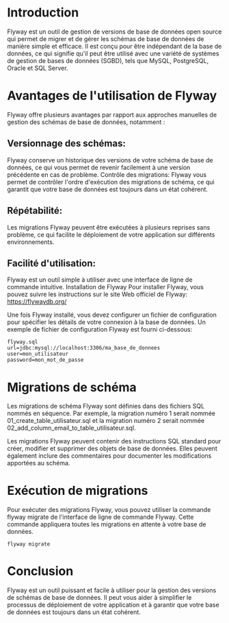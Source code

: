 # Introduction
Flyway est un outil de gestion de versions de base de données open source qui permet de migrer et de gérer les schémas de base de données de manière simple et efficace. Il est conçu pour être indépendant de la base de données, ce qui signifie qu'il peut être utilisé avec une variété de systèmes de gestion de bases de données (SGBD), tels que MySQL, PostgreSQL, Oracle et SQL Server.

# Avantages de l'utilisation de Flyway
Flyway offre plusieurs avantages par rapport aux approches manuelles de gestion des schémas de base de données, notamment :

## Versionnage des schémas:
Flyway conserve un historique des versions de votre schéma de base de données, ce qui vous permet de revenir facilement à une version précédente en cas de problème.
Contrôle des migrations: Flyway vous permet de contrôler l'ordre d'exécution des migrations de schéma, ce qui garantit que votre base de données est toujours dans un état cohérent.
## Répétabilité:
Les migrations Flyway peuvent être exécutées à plusieurs reprises sans problème, ce qui facilite le déploiement de votre application sur différents environnements.
## Facilité d'utilisation: 
Flyway est un outil simple à utiliser avec une interface de ligne de commande intuitive.
Installation de Flyway
Pour installer Flyway, vous pouvez suivre les instructions sur le site Web officiel de Flyway: https://flywaydb.org/

Une fois Flyway installé, vous devez configurer un fichier de configuration pour spécifier les détails de votre connexion à la base de données. Un exemple de fichier de configuration Flyway est fourni ci-dessous:

    flyway.sql
    url=jdbc:mysql://localhost:3306/ma_base_de_donnees
    user=mon_utilisateur
    password=mon_mot_de_passe
# Migrations de schéma
Les migrations de schéma Flyway sont définies dans des fichiers SQL nommés en séquence. Par exemple, la migration numéro 1 serait nommée 01_create_table_utilisateur.sql et la migration numéro 2 serait nommée 02_add_column_email_to_table_utilisateur.sql.

Les migrations Flyway peuvent contenir des instructions SQL standard pour créer, modifier et supprimer des objets de base de données. Elles peuvent également inclure des commentaires pour documenter les modifications apportées au schéma.

# Exécution de migrations
Pour exécuter des migrations Flyway, vous pouvez utiliser la commande flyway migrate de l'interface de ligne de commande Flyway. Cette commande appliquera toutes les migrations en attente à votre base de données.

    flyway migrate
# Conclusion
Flyway est un outil puissant et facile à utiliser pour la gestion des versions de schémas de base de données. Il peut vous aider à simplifier le processus de déploiement de votre application et à garantir que votre base de données est toujours dans un état cohérent.
